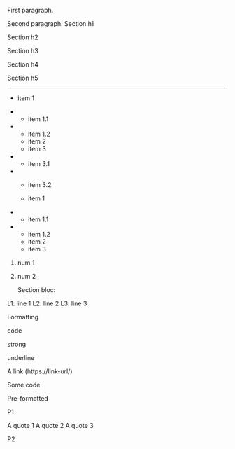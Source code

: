 
First paragraph.

Second paragraph.
Section h1

Section h2

Section h3

Section h4

Section h5

---------------------------------------------------------


  - item 1

  - * item 1.1
  - * item 1.2

    - item 2
    - item 3
  - - item 3.1
  - - item 3.2


    - item 1

  - * item 1.1
  - * item 1.2

    - item 2
    - item 3


  1)  num 1
  2)  num 2

      Section bloc:


L1: line 1 L2: line 2 L3: line 3

Formatting

code

strong

underline

A link (https://link-url/)

  Some code

  Pre-formatted

 P1
  
A quote 1 A quote 2 A quote 3

 P2

